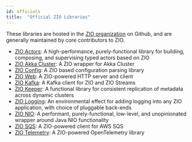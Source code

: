 ```yaml
---
id: officials 
title:  "Official ZIO Libraries"
---
```


These libraries are hosted in the [ZIO organization](https://github.com/zio/) on Github, and are generally maintained by core contributors to ZIO.

- [ZIO Actors](https://github.com/zio/zio-actors): A high-performance, purely-functional library for building, composing, and supervising typed actors based on ZIO
- [ZIO Akka Cluster](https://github.com/zio/zio-akka-cluster): A ZIO wrapper for Akka Cluster
- [ZIO Config](https://github.com/zio/zio-config): A ZIO based configuration parsing library
- [ZIO Web](https://github.com/zio/zio-web): A ZIO-powered HTTP server and client
- [ZIO Kafka](https://github.com/zio/zio-kafka): A Kafka client for ZIO and ZIO Streams
- [ZIO Keeper](https://github.com/zio/zio-keeper): A functional library for consistent replication of metadata across dynamic clusters
- [ZIO Logging](https://github.com/zio/zio-logging): An environmental effect for adding logging into any ZIO application, with choice of pluggable back-ends
- [ZIO NIO](https://github.com/zio/zio-nio): A performant, purely-functional, low-level, and unopinionated wrapper around Java NIO functionality
- [ZIO SQS](https://github.com/zio/zio-sqs): A ZIO-powered client for AWS SQS
- [ZIO Telemetry](https://github.com/zio/zio-telemetry): A ZIO-powered OpenTelemetry library 
